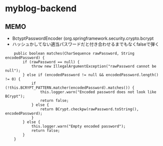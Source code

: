 # myblog-backend


## MEMO

* BctyptPasswordEncoder (org.springframework.security.crypto.bcrypt
* ハッシュかしてない適当パスワードだと付き合わせるまでもなくfalseで弾く

```
    public boolean matches(CharSequence rawPassword, String encodedPassword) {
        if (rawPassword == null) {
            throw new IllegalArgumentException("rawPassword cannot be null");
        } else if (encodedPassword != null && encodedPassword.length() != 0) {
            if (!this.BCRYPT_PATTERN.matcher(encodedPassword).matches()) {
                this.logger.warn("Encoded password does not look like BCrypt");
                return false;
            } else {
                return BCrypt.checkpw(rawPassword.toString(), encodedPassword);
            }
        } else {
            this.logger.warn("Empty encoded password");
            return false;
        }
    }
```